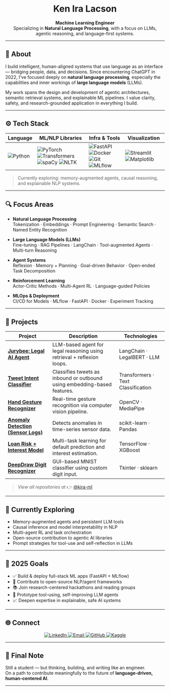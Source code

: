 <div align="center">
  
# Ken Ira Lacson

**Machine Learning Engineer**  
Specializing in **Natural Language Processing**, with a focus on LLMs, agentic reasoning, and language-first systems.

</div>

---

## 🧭 About

I build intelligent, human-aligned systems that use language as an interface — bridging people, data, and decisions. Since encountering ChatGPT in 2022, I've focused deeply on **natural language processing**, especially the capabilities and inner workings of **large language models** (LLMs).

My work spans the design and development of agentic architectures, semantic retrieval systems, and explainable ML pipelines. I value clarity, safety, and research-grounded application in everything I build.

---

## ⚙️ Tech Stack

<div align="center">

| **Language** | **ML/NLP Libraries** | **Infra & Tools** | **Visualization** |
|-------------|----------------------|-------------------|--------------------|
| ![Python](https://img.shields.io/badge/-Python-3776AB?style=flat&logo=python&logoColor=white) | ![PyTorch](https://img.shields.io/badge/-PyTorch-EE4C2C?style=flat&logo=pytorch&logoColor=white) ![Transformers](https://img.shields.io/badge/-Transformers-000000?style=flat&logo=huggingface&logoColor=yellow) ![spaCy](https://img.shields.io/badge/-spaCy-09A3D5?style=flat&logo=spacy&logoColor=white) ![NLTK](https://img.shields.io/badge/-NLTK-323330?style=flat) | ![FastAPI](https://img.shields.io/badge/-FastAPI-009688?style=flat&logo=fastapi&logoColor=white) ![Docker](https://img.shields.io/badge/-Docker-2496ED?style=flat&logo=docker&logoColor=white) ![Git](https://img.shields.io/badge/-Git-F05032?style=flat&logo=git&logoColor=white) ![MLflow](https://img.shields.io/badge/-MLflow-0194E2?style=flat) | ![Streamlit](https://img.shields.io/badge/-Streamlit-FF4B4B?style=flat&logo=streamlit&logoColor=white) ![Matplotlib](https://img.shields.io/badge/-Matplotlib-11557C?style=flat&logo=plotly&logoColor=white) |

</div>

> Currently exploring: memory-augmented agents, causal reasoning, and explainable NLP systems.

---

## 🔍 Focus Areas

- **Natural Language Processing**  
  Tokenization · Embeddings · Prompt Engineering · Semantic Search · Named Entity Recognition

- **Large Language Models (LLMs)**  
  Fine-tuning · RAG Pipelines · LangChain · Tool-augmented Agents · Multi-turn Reasoning

- **Agent Systems**  
  Reflexion · Memory + Planning · Goal-driven Behavior · Open-ended Task Decomposition

- **Reinforcement Learning**  
  Actor-Critic Methods · Multi-Agent RL · Language-guided Policies

- **MLOps & Deployment**  
  CI/CD for Models · MLflow · FastAPI · Docker · Experiment Tracking

---

## 📂 Projects

| Project | Description | Technologies |
|--------|-------------|--------------|
| [**Jurybee: Legal AI Agent**](https://github.com/kira-ml/jurybee-proto) | LLM-based agent for legal reasoning using retrieval + reflexion loops. | LangChain · LegalBERT · LLM |
| [**Tweet Intent Classifier**](https://github.com/kira-ml/Inbound-vs-Outbound-Tweet-Classifier) | Classifies tweets as inbound or outbound using embedding-based features. | Transformers · Text Classification |
| [**Hand Gesture Recognizer**](https://github.com/kira-ml/hand_recognizer) | Real-time gesture recognition via computer vision pipeline. | OpenCV · MediaPipe |
| [**Anomaly Detection (Sensor Logs)**](https://github.com/kira-ml/anomaly-detection-project) | Detects anomalies in time-series sensor data. | scikit-learn · Pandas |
| [**Loan Risk + Interest Model**](https://github.com/kira-ml/multi-task-default-interest-model) | Multi-task learning for default prediction and interest estimation. | TensorFlow · XGBoost |
| [**DeepDraw Digit Recognizer**](https://github.com/kira-ml/DeepDraw-DigitRecognizer) | GUI-based MNIST classifier using custom digit input. | Tkinter · sklearn |

> _View all repositories at_ 👉 [@kira-ml](https://github.com/kira-ml?tab=repositories)

---

## 🚧 Currently Exploring

- Memory-augmented agents and persistent LLM tools  
- Causal inference and model interpretability in NLP  
- Multi-agent RL and task orchestration  
- Open-source contribution to agentic AI libraries  
- Prompt strategies for tool-use and self-reflection in LLMs

---

## 🎯 2025 Goals

- ✅ Build & deploy full-stack ML apps (FastAPI + MLflow)  
- 🔄 Contribute to open-source NLP/agent frameworks  
- 📚 Join research-centered hackathons and reading groups  
- 🧪 Prototype tool-using, self-improving LLM agents  
- 📈 Deepen expertise in explainable, safe AI systems  

---

## 🌐 Connect

<div align="center">

<a href="https://www.linkedin.com/in/ken-ira-lacson-852026343/">
  <img src="https://img.shields.io/badge/LinkedIn-Ken%20Ira%20Lacson-blue?style=for-the-badge&logo=linkedin" alt="LinkedIn" />
</a>
<a href="mailto:kenlacson15@gmail.com">
  <img src="https://img.shields.io/badge/Email-kenlacson15@gmail.com-D14836?style=for-the-badge&logo=gmail&logoColor=white" alt="Email" />
</a>
<a href="https://github.com/kira-ml">
  <img src="https://img.shields.io/badge/GitHub-kira--ml-181717?style=for-the-badge&logo=github" alt="GitHub" />
</a>
<a href="https://www.kaggle.com/keniralacson">
  <img src="https://img.shields.io/badge/Kaggle-KeniraLacson-20BEFF?style=for-the-badge&logo=kaggle&logoColor=white" alt="Kaggle" />
</a>

</div>

---

## 🧩 Final Note

Still a student — but thinking, building, and writing like an engineer.  
On a path to contribute meaningfully to the future of **language-driven, human-centered AI**.

---
